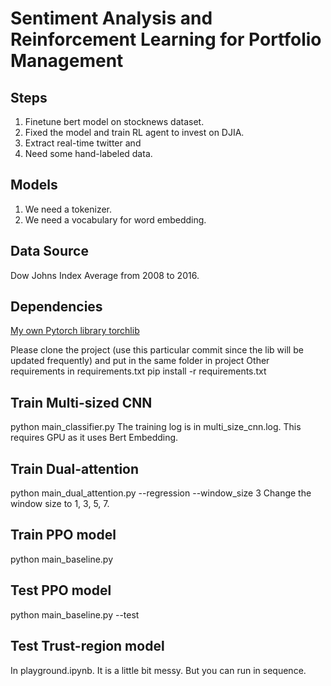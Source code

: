# Sentiment Analysis and Reinforcement Learning for Portfolio Management
## Steps
1. Finetune bert model on stocknews dataset.
2. Fixed the model and train RL agent to invest on DJIA.
3. Extract real-time twitter and 
4. Need some hand-labeled data.

## Models
1. We need a tokenizer.
2. We need a vocabulary for word embedding.

## Data Source
Dow Johns Index Average from 2008 to 2016.

## Dependencies
[My own Pytorch library torchlib](https://github.com/vermouth1992/torchlib/tree/440257d003c3981a6c25eb4377a7eb295416f61b)

Please clone the project (use this particular commit since the lib will be updated frequently) and put in the same folder in project
Other requirements in requirements.txt
pip install -r requirements.txt

## Train Multi-sized CNN
python main_classifier.py
The training log is in multi_size_cnn.log. This requires GPU as it uses Bert Embedding.

## Train Dual-attention 
python main_dual_attention.py --regression --window_size 3
Change the window size to 1, 3, 5, 7.

## Train PPO model
python main_baseline.py

## Test PPO model
python main_baseline.py --test

## Test Trust-region model
In playground.ipynb. It is a little bit messy. But you can run in sequence.